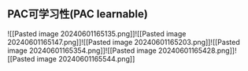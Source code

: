 ## PAC可学习性(PAC learnable)
![[Pasted image 20240601165135.png]]![[Pasted image 20240601165147.png]]![[Pasted image 20240601165203.png]]![[Pasted image 20240601165354.png]]![[Pasted image 20240601165428.png]]![[Pasted image 20240601165544.png]]